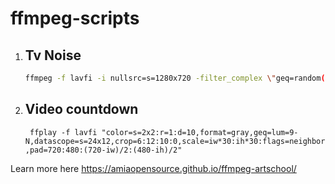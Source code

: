 # ffmpeg-scripts

1. ## Tv Noise
   ``` bash
   ffmpeg -f lavfi -i nullsrc=s=1280x720 -filter_complex \"geq=random(1)*255:128:128;aevalsrc=-2+random(0)" \-t 5 output.mkv ```

2. ## Video countdown
   ``` ffplay -f lavfi "color=s=2x2:r=1:d=10,format=gray,geq=lum=9-N,datascope=s=24x12,crop=6:12:10:0,scale=iw*30:ih*30:flags=neighbor,pad=720:480:(720-iw)/2:(480-ih)/2"```

  Learn more here https://amiaopensource.github.io/ffmpeg-artschool/
